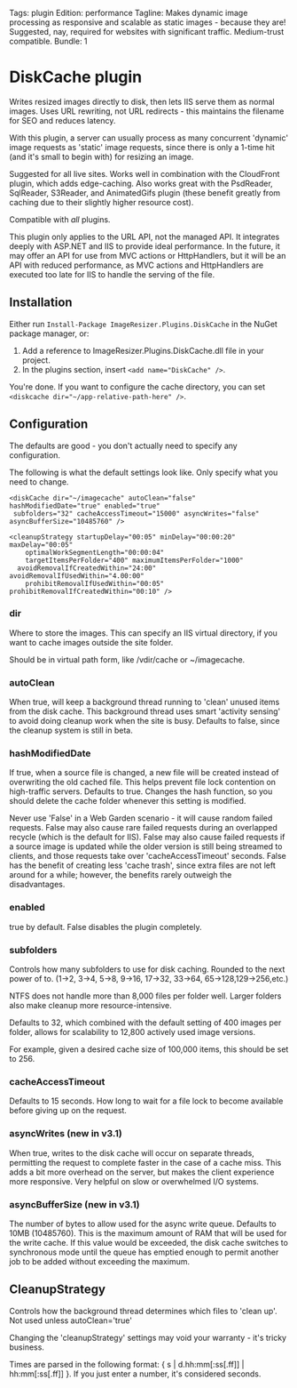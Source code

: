Tags: plugin
Edition: performance
Tagline: Makes dynamic image processing as responsive and scalable as static images - because they are! Suggested, nay, required for websites with significant traffic. Medium-trust compatible.
Bundle: 1

# DiskCache plugin

Writes resized images directly to disk, then lets IIS serve them as normal images. Uses URL rewriting, not URL redirects - this maintains the filename for SEO and reduces latency.

With this plugin, a server can usually process as many concurrent 'dynamic' image requests as 'static' image requests, since there is only a 1-time hit (and it's small to begin with) for resizing an image.

Suggested for all live sites. Works well in combination with the CloudFront plugin, which adds edge-caching. Also works great with the PsdReader, SqlReader, S3Reader, and AnimatedGifs plugin (these benefit greatly from caching due to their slightly higher resource cost).

Compatible with *all* plugins.

This plugin only applies to the URL API, not the managed API. It integrates deeply with ASP.NET and IIS to provide ideal performance. In the future, it may offer an API for use from MVC actions or HttpHandlers, but it will be an API with reduced performance, as MVC actions and HttpHandlers are executed too late for IIS to handle the serving of the file. 

## Installation

Either run `Install-Package ImageResizer.Plugins.DiskCache` in the NuGet package manager, or:

1. Add a reference to ImageResizer.Plugins.DiskCache.dll file in your project.
2. In the plugins section, insert `<add name="DiskCache" />`.

You're done. If you want to configure the cache directory, you can set `<diskcache dir="~/app-relative-path-here" />`. 

## Configuration

The defaults are good - you don't actually need to specify any configuration. 

The following is what the default settings look like. Only specify what you need to change.

	<diskCache dir="~/imagecache" autoClean="false" hashModifiedDate="true" enabled="true"
	 subfolders="32" cacheAccessTimeout="15000" asyncWrites="false" asyncBufferSize="10485760" />
	
	<cleanupStrategy startupDelay="00:05" minDelay="00:00:20" maxDelay="00:05" 
		optimalWorkSegmentLength="00:00:04" 
		targetItemsPerFolder="400" maximumItemsPerFolder="1000" 
	  avoidRemovalIfCreatedWithin="24:00" avoidRemovalIfUsedWithin="4.00:00" 
		prohibitRemovalIfUsedWithin="00:05" prohibitRemovalIfCreatedWithin="00:10" />
	


### dir

Where to store the images. This can specify an IIS virtual directory, if you want to cache images outside the site folder.

Should be in virtual path form, like /vdir/cache or ~/imagecache.

### autoClean

When true, will keep a background thread running to 'clean' unused items from the disk cache. This background thread uses smart 'activity sensing' to avoid doing cleanup work when the site is busy. 
Defaults to false, since the cleanup system is still in beta.

### hashModifiedDate

If true, when a source file is changed, a new file will be created instead of overwriting the old cached file.
This helps prevent file lock contention on high-traffic servers. Defaults to true. 
Changes the hash function, so you should delete the cache folder whenever this setting is modified.

Never use 'False' in a Web Garden scenario - it will cause random failed requests. False may also cause rare failed requests during an overlapped recycle (which is the default for IIS). False may also cause failed requests if a source image is updated while the older version is still being streamed to clients, and those requests take over 'cacheAccessTimeout' seconds. 
False has the benefit of creating less 'cache trash', since extra files are not left around for a while; however, the benefits rarely outweigh the disadvantages.

### enabled

true by default. False disables the plugin completely.

### subfolders

Controls how many subfolders to use for disk caching. Rounded to the next power of to. (1->2, 3->4, 5->8, 9->16, 17->32, 33->64, 65->128,129->256,etc.)

NTFS does not handle more than 8,000 files per folder well. Larger folders also make cleanup more resource-intensive.

Defaults to 32, which combined with the default setting of 400 images per folder, allows for scalability to 12,800 actively used image versions. 

For example, given a desired cache size of 100,000 items, this should be set to 256.

### cacheAccessTimeout

Defaults to 15 seconds. How long to wait for a file lock to become available before giving up on the request.

### asyncWrites (new in v3.1)

When true, writes to the disk cache will occur on separate threads, permitting the request to complete faster in the case of a cache miss. 
This adds a bit more overhead on the server, but makes the client experience more responsive. Very helpful on slow or overwhelmed I/O systems.

### asyncBufferSize (new in v3.1)

The number of bytes to allow used for the async write queue. Defaults to 10MB (10485760). This is the maximum amount of RAM that will be used for the write cache. 
If this value would be exceeded, the disk cache switches to synchronous mode until the queue has emptied enough to permit another job to be added without exceeding the maximum.


## CleanupStrategy

Controls how the background thread determines which files to 'clean up'. Not used unless autoClean='true'

Changing the 'cleanupStrategy' settings may void your warranty - it's tricky business.

Times are parsed in the following format:  { s | d.hh:mm[:ss[.ff]] | hh:mm[:ss[.ff]] }. If you just enter a number, it's considered seconds.


